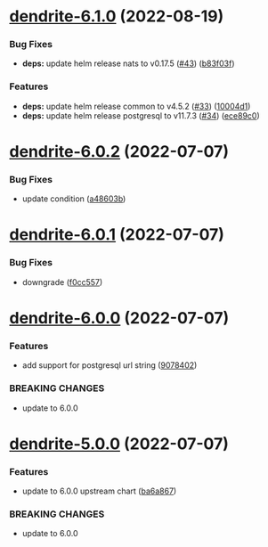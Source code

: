 # [dendrite-6.1.0](https://github.com/AlexanderBabel/helm-charts/compare/dendrite-6.0.2...dendrite-6.1.0) (2022-08-19)


### Bug Fixes

* **deps:** update helm release nats to v0.17.5 ([#43](https://github.com/AlexanderBabel/helm-charts/issues/43)) ([b83f03f](https://github.com/AlexanderBabel/helm-charts/commit/b83f03f3e3e8f188aa82fa6d53458ffe2fb41aba))


### Features

* **deps:** update helm release common to v4.5.2 ([#33](https://github.com/AlexanderBabel/helm-charts/issues/33)) ([10004d1](https://github.com/AlexanderBabel/helm-charts/commit/10004d131450708791c3759d8f85bce663aec259))
* **deps:** update helm release postgresql to v11.7.3 ([#34](https://github.com/AlexanderBabel/helm-charts/issues/34)) ([ece89c0](https://github.com/AlexanderBabel/helm-charts/commit/ece89c003c725ba133e99ea5fdf645d66687ab3a))

# [dendrite-6.0.2](https://github.com/AlexanderBabel/helm-charts/compare/dendrite-6.0.1...dendrite-6.0.2) (2022-07-07)


### Bug Fixes

* update condition ([a48603b](https://github.com/AlexanderBabel/helm-charts/commit/a48603b870eab46f0e34b83c127490caf78699a8))

# [dendrite-6.0.1](https://github.com/AlexanderBabel/helm-charts/compare/dendrite-6.0.0...dendrite-6.0.1) (2022-07-07)


### Bug Fixes

* downgrade ([f0cc557](https://github.com/AlexanderBabel/helm-charts/commit/f0cc5574281b12ea1d99e7db1e50e9e3bef910f1))

# [dendrite-6.0.0](https://github.com/AlexanderBabel/helm-charts/compare/dendrite-5.0.0...dendrite-6.0.0) (2022-07-07)


### Features

* add support for postgresql url string ([9078402](https://github.com/AlexanderBabel/helm-charts/commit/9078402569f16e778f8ea8747641972b5f11d1e0))


### BREAKING CHANGES

* update to 6.0.0

# [dendrite-5.0.0](https://github.com/AlexanderBabel/helm-charts/compare/dendrite-4.2.1...dendrite-5.0.0) (2022-07-07)


### Features

* update to 6.0.0 upstream chart ([ba6a867](https://github.com/AlexanderBabel/helm-charts/commit/ba6a867ac34026e9e0b865329d1c176c0c5e9382))


### BREAKING CHANGES

* update to 6.0.0
